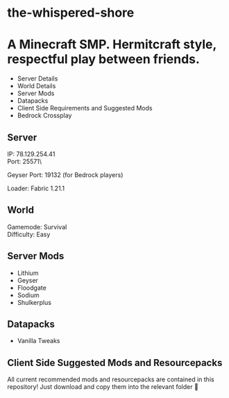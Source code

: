 # the-whispered-shore
# A Minecraft SMP. Hermitcraft style, respectful play between friends.

- Server Details
- World Details
- Server Mods
- Datapacks
- Client Side Requirements and Suggested Mods
- Bedrock Crossplay

## Server

IP: 78.129.254.41\
Port: 25571\

Geyser Port: 19132 (for Bedrock players)

Loader: Fabric 1.21.1

## World

Gamemode: Survival\
Difficulty: Easy

## Server Mods

- Lithium
- Geyser
- Floodgate
- Sodium
- Shulkerplus

## Datapacks

- Vanilla Tweaks

## Client Side Suggested Mods and Resourcepacks

All current recommended mods and resourcepacks are contained in this repository! Just download and copy them into the relevant folder 🤘

